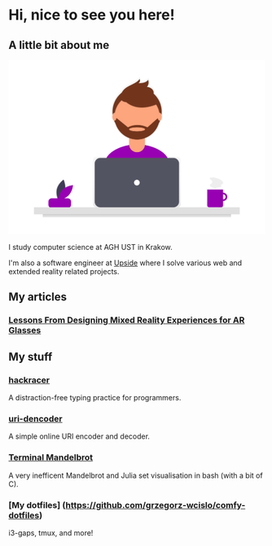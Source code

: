 # Hi, nice to see you here!

## A little bit about me

![designer](https://github.com/grzegorz-wcislo/grzegorz-wcislo/raw/master/assets/designer.png)

I study computer science at AGH UST in Krakow.

I'm also a software engineer at [Upside](https://upsidelab.io) where I solve various web and extended reality related projects.

## My articles

### [Lessons From Designing Mixed Reality Experiences for AR Glasses](https://upsidelab.io/blog/designing-mixed-reality-experiences/)

## My stuff

### [hackracer](https://hackracer.wcislo.xyz)

A distraction-free typing practice for programmers.

### [uri-dencoder](https://uri-dencoder.wcislo.xyz/)

A simple online URI encoder and decoder.

### [Terminal Mandelbrot](https://github.com/grzegorz-wcislo/terminal-mandelbrot)

A very inefficent Mandelbrot and Julia set visualisation in bash (with a bit of C).

### [My dotfiles] (https://github.com/grzegorz-wcislo/comfy-dotfiles)

i3-gaps, tmux, and more!
